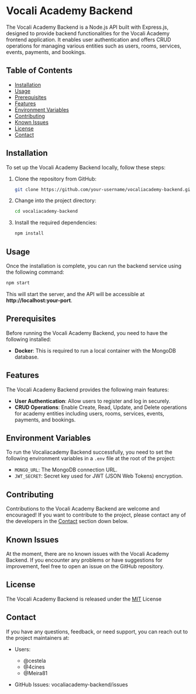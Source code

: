 # Vocali Academy Backend

The Vocali Academy Backend is a Node.js API built with Express.js, designed to provide backend functionalities for the Vocali Academy frontend application. It enables user authentication and offers CRUD operations for managing various entities such as users, rooms, services, events, payments, and bookings.

## Table of Contents

- [Installation](#installation)
- [Usage](#usage)
- [Prerequisites](#prerequisites)
- [Features](#features)
- [Environment Variables](#environment-variables)
- [Contributing](#contributing)
- [Known Issues](#known-issues)
- [License](#license)
- [Contact](#contact)

## Installation

To set up the Vocali Academy Backend locally, follow these steps:

1. Clone the repository from GitHub:

   ```bash
   git clone https://github.com/your-username/vocaliacademy-backend.git

2. Change into the project directory:

   ```bash
   cd vocaliacademy-backend

2. Install the required dependencies:

   ```bash
   npm install

## Usage

Once the installation is complete, you can run the backend service using the following command:

   ```bash
   npm start
   ```

This will start the server, and the API will be accessible at **http://localhost:your-port**.

## Prerequisites

Before running the Vocali Academy Backend, you need to have the following installed:

- **Docker**: This is required to run a local container with the MongoDB database.

## Features

The Vocali Academy Backend provides the following main features:

- **User Authentication**: Allow users to register and log in securely.
- **CRUD Operations**: Enable Create, Read, Update, and Delete operations for academy entities including users, rooms, services, events, payments, and bookings.

## Environment Variables

To run the Vocaliacademy Backend successfully, you need to set the following environment variables in a `.env` file at the root of the project:

- `MONGO_URL`: The MongoDB connection URL.
- `JWT_SECRET`: Secret key used for JWT (JSON Web Tokens) encryption.

## Contributing

Contributions to the Vocali Academy Backend are welcome and encouraged! If you want to contribute to the project, please contact any of the developers in the [Contact](#contact) section down below.

## Known Issues

At the moment, there are no known issues with the Vocali Academy Backend. If you encounter any problems or have suggestions for improvement, feel free to open an issue on the GitHub repository.

## License

The Vocali Academy Backend is released under the [MIT](https://choosealicense.com/licenses/mit/) License

## Contact

If you have any questions, feedback, or need support, you can reach out to the project maintainers at:

- Users:
  - @cestela
  - @4cines
  - @Meira81

- GitHub Issues: vocaliacademy-backend/issues
